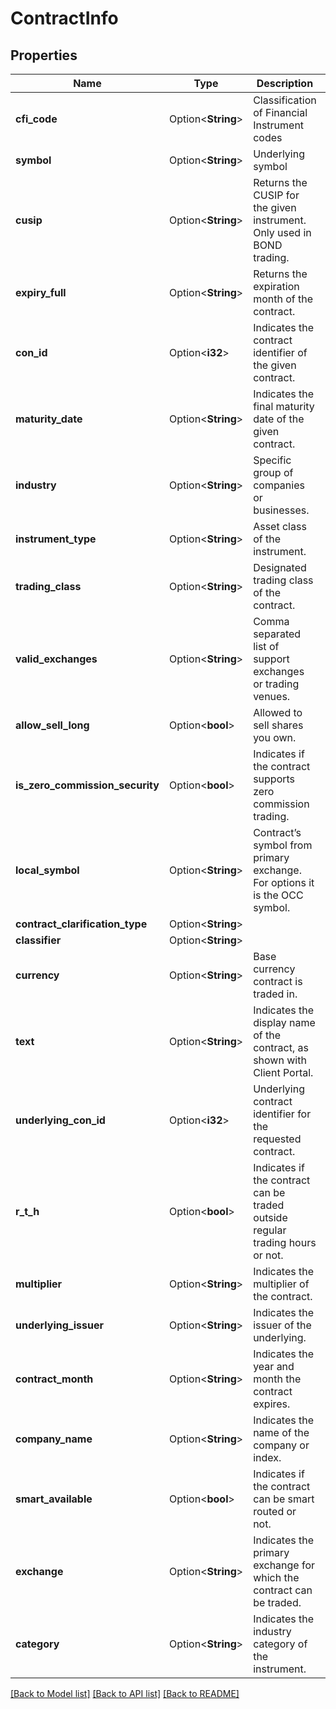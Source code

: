 # ContractInfo

## Properties

Name | Type | Description | Notes
------------ | ------------- | ------------- | -------------
**cfi_code** | Option<**String**> | Classification of Financial Instrument codes | [optional]
**symbol** | Option<**String**> | Underlying symbol | [optional]
**cusip** | Option<**String**> | Returns the CUSIP for the given instrument. Only used in BOND trading. | [optional]
**expiry_full** | Option<**String**> | Returns the expiration month of the contract. | [optional]
**con_id** | Option<**i32**> | Indicates the contract identifier of the given contract. | [optional]
**maturity_date** | Option<**String**> | Indicates the final maturity date of the given contract. | [optional]
**industry** | Option<**String**> | Specific group of companies or businesses. | [optional]
**instrument_type** | Option<**String**> | Asset class of the instrument. | [optional]
**trading_class** | Option<**String**> | Designated trading class of the contract. | [optional]
**valid_exchanges** | Option<**String**> | Comma separated list of support exchanges or trading venues. | [optional]
**allow_sell_long** | Option<**bool**> | Allowed to sell shares you own. | [optional]
**is_zero_commission_security** | Option<**bool**> | Indicates if the contract supports zero commission trading. | [optional]
**local_symbol** | Option<**String**> | Contract’s symbol from primary exchange. For options it is the OCC symbol. | [optional]
**contract_clarification_type** | Option<**String**> |  | [optional]
**classifier** | Option<**String**> |  | [optional]
**currency** | Option<**String**> | Base currency contract is traded in. | [optional]
**text** | Option<**String**> | Indicates the display name of the contract, as shown with Client Portal. | [optional]
**underlying_con_id** | Option<**i32**> | Underlying contract identifier for the requested contract. | [optional]
**r_t_h** | Option<**bool**> | Indicates if the contract can be traded outside regular trading hours or not. | [optional]
**multiplier** | Option<**String**> | Indicates the multiplier of the contract. | [optional]
**underlying_issuer** | Option<**String**> | Indicates the issuer of the underlying. | [optional]
**contract_month** | Option<**String**> | Indicates the year and month the contract expires. | [optional]
**company_name** | Option<**String**> | Indicates the name of the company or index. | [optional]
**smart_available** | Option<**bool**> | Indicates if the contract can be smart routed or not. | [optional]
**exchange** | Option<**String**> | Indicates the primary exchange for which the contract can be traded. | [optional]
**category** | Option<**String**> | Indicates the industry category of the instrument. | [optional]

[[Back to Model list]](../README.md#documentation-for-models) [[Back to API list]](../README.md#documentation-for-api-endpoints) [[Back to README]](../README.md)


